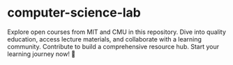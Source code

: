 # computer-science-lab
Explore open courses from MIT and CMU in this repository. Dive into quality education, access lecture materials, and collaborate with a learning community. Contribute to build a comprehensive resource hub. Start your learning journey now! 🚀

